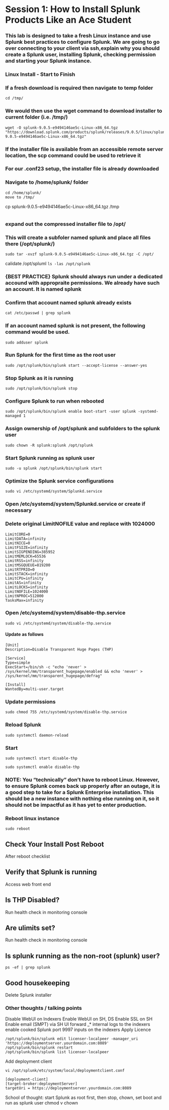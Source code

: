 # Session 1: How to Install Splunk Products Like an Ace Student

### This lab is designed to take a fresh Linux instance and use Splunk best practices to configure Splunk. We are going to go over connecting to your client via ssh,explain why you should create a Splunk user, installing Splunk, checking permission and starting your Splunk instance.


### Linux Install - Start to Finish
### If a fresh download is required then navigate to temp folder
```
cd /tmp/
```
### We would then use the wget command to download installer to current folder (i.e. /tmp/)
```
wget -O splunk-9.0.5-e9494146ae5c-Linux-x86_64.tgz "https://download.splunk.com/products/splunk/releases/9.0.5/linux/splunk-9.0.5-e9494146ae5c-Linux-x86_64.tgz"
```

### If the installer file is available from an accessible remote server location, the scp command could be used to retrieve it
### For our .conf23 setup, the installer file is already downloaded 

### Navigate to /home/splunk/ folder
```
cd /home/splunk/
move to /tmp/
```
cp splunk-9.0.5-e9494146ae5c-Linux-x86_64.tgz /tmp
```
```
### expand out the compressed installer file to /opt/
### This will create a subfoler named splunk and place all files there (/opt/splunk/)
```
sudo tar -xvzf splunk-9.0.5-e9494146ae5c-Linux-x86_64.tgz -C /opt/
```
calidate /opt/spluml
``
ls -las /opt/splunk
``

### {BEST PRACTICE} Splunk should always run under a dedicated accound with appropraite permissions. We already have such an account. It is named splunk
### Confirm that account named splunk already exists
``` 
cat /etc/passwd | grep splunk
```
### If an account named splunk is not present, the following command would be used. 
``` 
sudo adduser splunk
```

### Run Splunk for the first time as the root user
```
sudo /opt/splunk/bin/splunk start --accept-license --answer-yes 
```

### Stop Splunk as it is running
```
sudo /opt/splunk/bin/splunk stop
```

### Configure Splunk to run when rebooted 
```
sudo /opt/splunk/bin/splunk enable boot-start -user splunk -systemd-managed 1
```

### Assign ownership of /opt/splunk and subfolders to the splunk user
```
sudo chown -R splunk:splunk /opt/splunk
```

### Start Splunk running as splunk user
```
sudo -u splunk /opt/splunk/bin/splunk start
```

### Optimize the Splunk service configurations
```
sudo vi /etc/systemd/system/Splunkd.service
```

### Open /etc/systemd/system/Splunkd.service or create if necessary
### Delete original LimitNOFILE value and replace with 1024000
```
LimitCORE=0
LimitDATA=infinity
LimitNICE=0
LimitFSIZE=infinity
LimitSIGPENDING=385952
LimitMEMLOCK=65536
LimitRSS=infinity
LimitMSGQUEUE=819200
LimitRTPRIO=0
LimitSTACK=infinity
LimitCPU=infinity
LimitAS=infinity
LimitLOCKS=infinity
LimitNOFILE=1024000
LimitNPROC=512000
TasksMax=infinity
```
### Open /etc/systemd/system/disable-thp.service
```
sudo vi /etc/systemd/system/disable-thp.service
```
#### Update as follows
```
[Unit]
Description=Disable Transparent Huge Pages (THP)

[Service]
Type=simple
ExecStart=/bin/sh -c "echo 'never' > /sys/kernel/mm/transparent_hugepage/enabled && echo 'never' > /sys/kernel/mm/transparent_hugepage/defrag"

[Install]
WantedBy=multi-user.target
```

### Update permissions
```
sudo chmod 755 /etc/systemd/system/disable-thp.service
```

### Reload Splunk 
```
sudo systemctl daemon-reload
```

### Start
```
sudo systemctl start disable-thp
```

```
sudo systemctl enable disable-thp
```

### NOTE: You “technically” don’t have to reboot Linux. However, to ensure Splunk comes back up properly after an outage, it is a good step to take for a Splunk Enterprise installation. This should be a new instance with nothing else running on it, so it should not be impactful as it has yet to enter production. 
### Reboot linux instance 
```
sudo reboot
```

## Check Your Install Post Reboot
After reboot checklist

## Verify that Splunk is running
Access web front end

## Is THP Disabled?
Run health check in monitoring console

## Are ulimits set?
Run health check in monitoring console

## Is splunk running as the non-root (splunk) user?
```
ps -ef | grep splunk
```

## Good housekeeping
Delete Splunk installer

### Other thoughts / talking points
Disable WebUI on Indexers
Enable WebUI on SH, DS
Enable SSL on SH
Enable email (SMPT) via SH UI
forward _* internal logs to the indexers
enable cooked Splunk port 9997 inputs on the indexers
Apply Licence
```
/opt/splunk/bin/splunk edit licenser-localpeer -manager_uri 'https://deploymentserver.yourdomain.com:8089'
/opt/splunk/bin/splunk restart
/opt/splunk/bin/splunk list licenser-localpeer
```
Add deployment client
```
vi /opt/splunk/etc/system/local/deploymentclient.conf
```
```
[deployment-client]
[target-broker:deploymentServer]
targetUri = https://deploymentserver.yourdomain.com:8089
```
School of thought: start Splunk as root first, then stop, chown, set boot and run as splunk user
chmod v chown 
